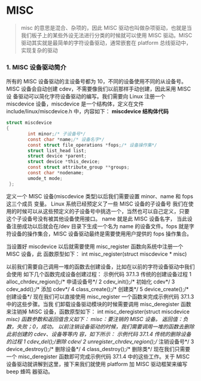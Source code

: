 <!--
 * @Date: 2024-12-19
 * @LastEditors: GoKo-Son626
 * @LastEditTime: 2024-12-23
 * @FilePath: /1-STM32MP157/15-MISC.md
 * @Description: 
-->
# MISC

> misc 的意思是混合、杂项的，因此 MISC 驱动也叫做杂项驱动，也就是当我们板子上的某些外设无法进行分类的时候就可以使用 MISC 驱动。MISC 驱动其实就是最简单的字符设备驱动，通常嵌套在 platform 总线驱动中，实现复杂的驱动

### 1. MISC 设备驱动简介

所有的 MISC 设备驱动的主设备号都为 10，不同的设备使用不同的从设备号。MISC 设备会自动创建 cdev，不需要像我们以前那样手动创建，因此采用 MISC 设
备驱动可以简化字符设备驱动的编写。我们需要向 Linux 注册一个 miscdevice 设备，miscdevice
是一个结构体，定义在文件 include/linux/miscdevice.h 中，内容如下：
**miscdevice 结构体代码**
```c
struct miscdevice
{
        int minor;/* 子设备号*/
        const char *name;/* 设备名字*/
        const struct file_operations *fops;/* 设备操作集*/
        struct list_head list;
        struct device *parent;
        struct device *this_device;
        const struct attribute_group **groups;
        const char *nodename;
        umode_t mode;
 };
```
定义一个 MISC 设备(miscdevice 类型)以后我们需要设置 minor、name 和 fops 这三个成员
变量。
Linux 系统已经预定义了一些 MISC 设备的子设备号
我们在使用的时候可以从这些预定义的子设备号中挑选一个，当然也可以自己定义，只要
这个子设备号没有被其他设备使用接口。
name 就是此 MISC 设备名字，
当此设备注册成功以后就会在/dev 目录下生成一个名为 name
的设备文件。fops 就是字符设备的操作集合，MISC 设备驱动最终是需要使用用户提供的 fops
操作集合。

当设置好 miscdevice 以后就需要使用 misc_register 函数向系统中注册一个 MISC 设备，此
函数原型如下：
int misc_register(struct miscdevice * misc)

以前我们需要自己调用一堆的函数去创建设备，比如在以前的字符设备驱动中我们会使用
如下几个函数完成设备创建过程：
示例代码 37.1.3 传统的创建设备过程
1 alloc_chrdev_region();/* 申请设备号*/
2 cdev_init();/* 初始化 cdev*/
3 cdev_add();/* 添加 cdev*/
4 class_create();/* 创建类*/
5 device_create();/* 创建设备*/
现在我们可以直接使用 misc_register 一个函数来完成示例代码 37.1.3 中的这些步骤。当我
们卸载设备驱动模块的时候需要调用 misc_deregister 函数来注销掉 MISC 设备，函数原型如下：
int misc_deregister(struct miscdevice *misc)
函数参数和返回值含义如下：
misc：要注销的 MISC 设备。
返回值：负数，失败；0，成功。
以前注销设备驱动的时候，我们需要调用一堆的函数去删除此前创建的 cdev、设备等等内
容，如下所示：
示例代码 37.1.4 传统的删除设备的过程
1 cdev_del();/*删除 cdev*/
2 unregister_chrdev_region();/* 注销设备号*/
3 device_destroy();/* 删除设备*/
4 class_destroy();/* 删除类*/
现在我们只需要一个 misc_deregister 函数即可完成示例代码 37.1.4 中的这些工作。关于
MISC 设备驱动就讲解到这里，接下来我们就使用 platform 加 MISC 驱动框架来编写 beep 蜂鸣
器驱动。





































